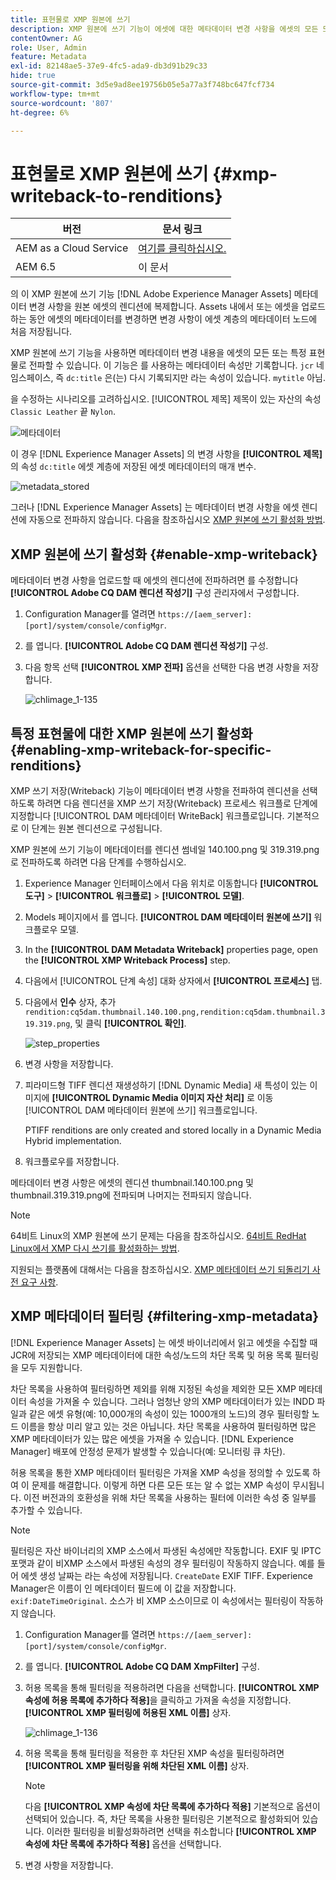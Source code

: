 ```yaml
---
title: 표현물로 XMP 원본에 쓰기
description: XMP 원본에 쓰기 기능이 에셋에 대한 메타데이터 변경 사항을 에셋의 모든 또는 특정 변환에 전파하는 방법을 알아봅니다.
contentOwner: AG
role: User, Admin
feature: Metadata
exl-id: 82148ae5-37e9-4fc5-ada9-db3d91b29c33
hide: true
source-git-commit: 3d5e9ad8ee19756b05e5a77a3f748bc647fcf734
workflow-type: tm+mt
source-wordcount: '807'
ht-degree: 6%

---
```


# 표현물로 XMP 원본에 쓰기 {#xmp-writeback-to-renditions}

| 버전 | 문서 링크 |
| -------- | ---------------------------- |
| AEM as a Cloud Service | [여기를 클릭하십시오.](https://experienceleague.adobe.com/docs/experience-manager-cloud-service/content/assets/admin/xmp-metadata.html?lang=en) |
| AEM 6.5 | 이 문서 |

의 이 XMP 원본에 쓰기 기능 [!DNL Adobe Experience Manager Assets] 메타데이터 변경 사항을 원본 에셋의 렌디션에 복제합니다. Assets 내에서 또는 에셋을 업로드하는 동안 에셋의 메타데이터를 변경하면 변경 사항이 에셋 계층의 메타데이터 노드에 처음 저장됩니다.

XMP 원본에 쓰기 기능을 사용하면 메타데이터 변경 내용을 에셋의 모든 또는 특정 표현물로 전파할 수 있습니다. 이 기능은 를 사용하는 메타데이터 속성만 기록합니다. `jcr` 네임스페이스, 즉 `dc:title` 은(는) 다시 기록되지만 라는 속성이 있습니다. `mytitle` 아님.

을 수정하는 시나리오를 고려하십시오. [!UICONTROL 제목] 제목이 있는 자산의 속성 `Classic Leather` 끝 `Nylon`.

![메타데이터](assets/metadata.png)

이 경우 [!DNL Experience Manager Assets] 의 변경 사항을 **[!UICONTROL 제목]** 의 속성 `dc:title` 에셋 계층에 저장된 에셋 메타데이터의 매개 변수.

![metadata_stored](assets/metadata_stored.png)

그러나 [!DNL Experience Manager Assets] 는 메타데이터 변경 사항을 에셋 렌디션에 자동으로 전파하지 않습니다. 다음을 참조하십시오 [XMP 원본에 쓰기 활성화 방법](#enable-xmp-writeback).

## XMP 원본에 쓰기 활성화 {#enable-xmp-writeback}

메타데이터 변경 사항을 업로드할 때 에셋의 렌디션에 전파하려면 를 수정합니다 **[!UICONTROL Adobe CQ DAM 렌디션 작성기]** 구성 관리자에서 구성합니다.

1. Configuration Manager를 열려면 `https://[aem_server]:[port]/system/console/configMgr`.
1. 를 엽니다. **[!UICONTROL Adobe CQ DAM 렌디션 작성기]** 구성.
1. 다음 항목 선택 **[!UICONTROL XMP 전파]** 옵션을 선택한 다음 변경 사항을 저장합니다.

   ![chlimage_1-135](assets/chlimage_1-346.png)

## 특정 표현물에 대한 XMP 원본에 쓰기 활성화 {#enabling-xmp-writeback-for-specific-renditions}

XMP 쓰기 저장(Writeback) 기능이 메타데이터 변경 사항을 전파하여 렌디션을 선택하도록 하려면 다음 렌디션을 XMP 쓰기 저장(Writeback) 프로세스 워크플로 단계에 지정합니다 [!UICONTROL DAM 메타데이터 WriteBack] 워크플로입니다. 기본적으로 이 단계는 원본 렌디션으로 구성됩니다.

XMP 원본에 쓰기 기능이 메타데이터를 렌디션 썸네일 140.100.png 및 319.319.png로 전파하도록 하려면 다음 단계를 수행하십시오.

1. Experience Manager 인터페이스에서 다음 위치로 이동합니다 **[!UICONTROL 도구]** > **[!UICONTROL 워크플로]** > **[!UICONTROL 모델]**.
1. Models 페이지에서 를 엽니다. **[!UICONTROL DAM 메타데이터 원본에 쓰기]** 워크플로우 모델.
1. In the **[!UICONTROL DAM Metadata Writeback]** properties page, open the **[!UICONTROL XMP Writeback Process]** step.
1. 다음에서 [!UICONTROL 단계 속성] 대화 상자에서 **[!UICONTROL 프로세스]** 탭.
1. 다음에서 **인수** 상자, 추가 `rendition:cq5dam.thumbnail.140.100.png,rendition:cq5dam.thumbnail.319.319.png`, 및 클릭 **[!UICONTROL 확인]**.

   ![step_properties](assets/step_properties.png)

1. 변경 사항을 저장합니다.
1. 피라미드형 TIFF 렌디션 재생성하기 [!DNL Dynamic Media] 새 특성이 있는 이미지에 **[!UICONTROL Dynamic Media 이미지 자산 처리]** 로 이동 [!UICONTROL DAM 메타데이터 원본에 쓰기] 워크플로입니다.

   PTIFF renditions are only created and stored locally in a Dynamic Media Hybrid implementation.

1. 워크플로우를 저장합니다.

메타데이터 변경 사항은 에셋의 렌디션 thumbnail.140.100.png 및 thumbnail.319.319.png에 전파되며 나머지는 전파되지 않습니다.

>[!NOTE]
>
>64비트 Linux의 XMP 원본에 쓰기 문제는 다음을 참조하십시오. [64비트 RedHat Linux에서 XMP 다시 쓰기를 활성화하는 방법](https://helpx.adobe.com/experience-manager/kb/enable-xmp-write-back-64-bit-redhat.html).
>
>지원되는 플랫폼에 대해서는 다음을 참조하십시오. [XMP 메타데이터 쓰기 되돌리기 사전 요구 사항](/help/sites-deploying/technical-requirements.md#requirements-for-aem-assets-xmp-metadata-write-back).

## XMP 메타데이터 필터링 {#filtering-xmp-metadata}

[!DNL Experience Manager Assets] 는 에셋 바이너리에서 읽고 에셋을 수집할 때 JCR에 저장되는 XMP 메타데이터에 대한 속성/노드의 차단 목록 및 허용 목록 필터링을 모두 지원합니다.

차단 목록을 사용하여 필터링하면 제외를 위해 지정된 속성을 제외한 모든 XMP 메타데이터 속성을 가져올 수 있습니다. 그러나 엄청난 양의 XMP 메타데이터가 있는 INDD 파일과 같은 에셋 유형(예: 10,000개의 속성이 있는 1000개의 노드)의 경우 필터링할 노드 이름을 항상 미리 알고 있는 것은 아닙니다. 차단 목록을 사용하여 필터링하면 많은 XMP 메타데이터가 있는 많은 에셋을 가져올 수 있습니다. [!DNL Experience Manager] 배포에 안정성 문제가 발생할 수 있습니다(예: 모니터링 큐 차단).

허용 목록을 통한 XMP 메타데이터 필터링은 가져올 XMP 속성을 정의할 수 있도록 하여 이 문제를 해결합니다. 이렇게 하면 다른 모든 또는 알 수 없는 XMP 속성이 무시됩니다. 이전 버전과의 호환성을 위해 차단 목록을 사용하는 필터에 이러한 속성 중 일부를 추가할 수 있습니다.

>[!NOTE]
>
>필터링은 자산 바이너리의 XMP 소스에서 파생된 속성에만 작동합니다. EXIF 및 IPTC 포맷과 같이 비XMP 소스에서 파생된 속성의 경우 필터링이 작동하지 않습니다. 예를 들어 에셋 생성 날짜는 라는 속성에 저장됩니다. `CreateDate` EXIF TIFF. Experience Manager은 이름이 인 메타데이터 필드에 이 값을 저장합니다. `exif:DateTimeOriginal`. 소스가 비 XMP 소스이므로 이 속성에서는 필터링이 작동하지 않습니다.

1. Configuration Manager를 열려면 `https://[aem_server]:[port]/system/console/configMgr`.
1. 를 엽니다. **[!UICONTROL Adobe CQ DAM XmpFilter]** 구성.
1. 허용 목록을 통해 필터링을 적용하려면 다음을 선택합니다. **[!UICONTROL XMP 속성에 허용 목록에 추가하다 적용]**&#x200B;을 클릭하고 가져올 속성을 지정합니다. **[!UICONTROL XMP 필터링에 허용된 XML 이름]** 상자.

   ![chlimage_1-136](assets/chlimage_1-347.png)

1. 허용 목록을 통해 필터링을 적용한 후 차단된 XMP 속성을 필터링하려면 **[!UICONTROL XMP 필터링을 위해 차단된 XML 이름]** 상자.

   >[!NOTE]
   >
   >다음 **[!UICONTROL XMP 속성에 차단 목록에 추가하다 적용]** 기본적으로 옵션이 선택되어 있습니다. 즉, 차단 목록을 사용한 필터링은 기본적으로 활성화되어 있습니다. 이러한 필터링을 비활성화하려면 선택을 취소합니다 **[!UICONTROL XMP 속성에 차단 목록에 추가하다 적용]** 옵션을 선택합니다.

1. 변경 사항을 저장합니다.
